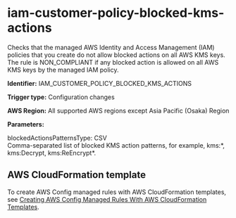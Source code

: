 # iam\-customer\-policy\-blocked\-kms\-actions<a name="iam-customer-policy-blocked-kms-actions"></a>

Checks that the managed AWS Identity and Access Management \(IAM\) policies that you create do not allow blocked actions on all AWS KMS keys\. The rule is NON\_COMPLIANT if any blocked action is allowed on all AWS KMS keys by the managed IAM policy\. 

**Identifier:** IAM\_CUSTOMER\_POLICY\_BLOCKED\_KMS\_ACTIONS

**Trigger type:** Configuration changes

**AWS Region:** All supported AWS regions except Asia Pacific \(Osaka\) Region

**Parameters:**

blockedActionsPatternsType: CSV  
Comma\-separated list of blocked KMS action patterns, for example, kms:\*, kms:Decrypt, kms:ReEncrypt\*\.

## AWS CloudFormation template<a name="w29aac11c33c17b7d203c15"></a>

To create AWS Config managed rules with AWS CloudFormation templates, see [Creating AWS Config Managed Rules With AWS CloudFormation Templates](aws-config-managed-rules-cloudformation-templates.md)\.
